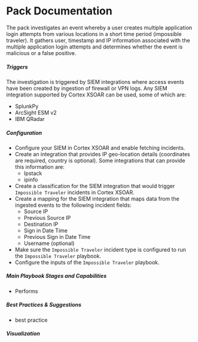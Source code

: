 # Pack Documentation
The pack investigates an event whereby a user creates multiple application login attempts from various locations in a short time period (impossible traveler). It gathers user, timestamp and IP information associated with the multiple application login attempts and determines whether the event is malicious or a false positive.



##### Triggers
The investigation is triggered by SIEM integrations where access events have been created by ingestion of firewall or VPN logs. Any SIEM integration supported by Cortex XSOAR can be used, some of which are:
- SplunkPy
- ArcSight ESM v2
- IBM QRadar

##### Configuration
- Configure your SIEM in Cortex XSOAR and enable fetching incidents.
- Create an integration that provides IP geo-location details (coordinates are required, country is optional). 
Some integrations that can provide this information are:
  - Ipstack
  - ipinfo
- Create a classification for the SIEM integration that would trigger `Impossible Traveler` incidents in Cortex XSOAR.
- Create a mapping for the SIEM integration that maps data from the ingested events to the following incident fields:
  - Source IP
  - Previous Source IP
  - Destination IP
  - Sign in Date Time
  - Previous Sign in Date Time
  - Username (optional)
- Make sure the `Impossible Traveler` incident type is configured to run the `Impossible Traveler` playbook.
- Configure the inputs of the `Impossible Traveler` playbook.

##### Main Playbook Stages and Capabilities
- Performs


##### Best Practices & Suggestions
- best practice

##### Visualization
